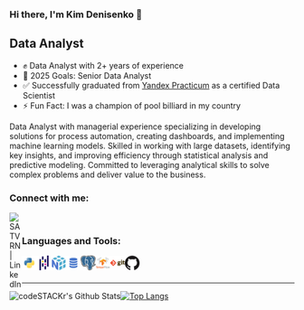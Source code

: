 ### Hi there, I'm Kim Denisenko  👋

## Data Analyst

- :fist_raised: Data Analyst with 2+ years of experience
- 🥅 2025 Goals: Senior Data Analyst
- :white_check_mark: Successfully graduated from [Yandex Practicum](https://practicum.yandex.ru/) as a certified Data Scientist
- ⚡ Fun Fact: I was a champion of pool billiard in my country

Data Analyst with managerial experience specializing in developing solutions for process automation, creating dashboards, and implementing machine learning models. Skilled in working with large datasets, identifying key insights, and improving efficiency through statistical analysis and predictive modeling. Committed to leveraging analytical skills to solve complex problems and deliver value to the business.


### Connect with me:
[<img align="left" alt="SATVRN | LinkedIn" width="22px" src="https://cdn.jsdelivr.net/npm/simple-icons@v3/icons/linkedin.svg" />][linkedin]

<br />

### Languages and Tools:

<img align="left" alt="Python" width="26px" src="https://raw.githubusercontent.com/github/explore/80688e429a7d4ef2fca1e82350fe8e3517d3494d/topics/python/python.png" />
<img align="left" alt="Pandas" width="26px" src="https://raw.githubusercontent.com/devicons/devicon/master/icons/pandas/pandas-original.svg" />
<img align="left" alt="NumPy" width="26px" src="https://raw.githubusercontent.com/devicons/devicon/master/icons/numpy/numpy-original.svg" />
<img align="left" alt="SQL" width="26px" src="https://raw.githubusercontent.com/github/explore/80688e429a7d4ef2fca1e82350fe8e3517d3494d/topics/sql/sql.png" />
<img align="left" alt="PostgreSQL" width="26px" src="https://raw.githubusercontent.com/github/explore/80688e429a7d4ef2fca1e82350fe8e3517d3494d/topics/postgresql/postgresql.png" />
<img align="left" alt="TensorFlow" width="26px" src="https://raw.githubusercontent.com/github/explore/80688e429a7d4ef2fca1e82350fe8e3517d3494d/topics/tensorflow/tensorflow.png" />
<img align="left" alt="Git" width="26px" src="https://raw.githubusercontent.com/github/explore/80688e429a7d4ef2fca1e82350fe8e3517d3494d/topics/git/git.png" />
<img align="left" alt="GitHub" width="26px" src="https://raw.githubusercontent.com/github/explore/78df643247d429f6cc873026c0622819ad797942/topics/github/github.png" />


<br />
<br />

---

<img align="left" alt="codeSTACKr's Github Stats" src="https://github-readme-stats.vercel.app/api?username=SATVRN89&show_icons=true&hide_border=true" />

[![Top Langs](https://github-readme-stats.vercel.app/api/top-langs/?username=SATVRN89&hide=css,scss,html,c,makefile,dockerfile,shell,cmake)](https://github.com/anuraghazra/github-readme-stats)

[linkedin]: https://www.linkedin.com/in/kim-denisenko-8b0b41a1/
